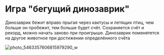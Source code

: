 # Игра "бегущий динозаврик"
Динозаврик бежит вправо прыгая через кактусы и летящих птиц, чем больше он пробежит, тем больше будет счёт.
Сохраняется счёт и рекорд, можно начать заново при проигрыше. Динозаврик поменятется на другое животное при 
достижении определённого счёта

![photo_5463357606815979290_w](https://github.com/dima-zharov/Dino/assets/117654706/e9a7ec94-0234-4310-982e-5222fc28c9af)


